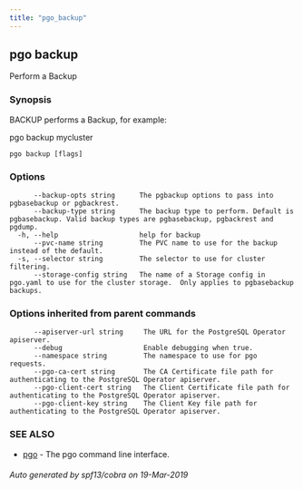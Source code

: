 ```yaml
---
title: "pgo_backup"
---
```

## pgo backup

Perform a Backup

### Synopsis

BACKUP performs a Backup, for example:

  pgo backup mycluster

```
pgo backup [flags]
```

### Options

```
      --backup-opts string      The pgbackup options to pass into pgbasebackup or pgbackrest.
      --backup-type string      The backup type to perform. Default is pgbasebackup. Valid backup types are pgbasebackup, pgbackrest and pgdump.
  -h, --help                    help for backup
      --pvc-name string         The PVC name to use for the backup instead of the default.
  -s, --selector string         The selector to use for cluster filtering.
      --storage-config string   The name of a Storage config in pgo.yaml to use for the cluster storage.  Only applies to pgbasebackup backups.
```

### Options inherited from parent commands

```
      --apiserver-url string     The URL for the PostgreSQL Operator apiserver.
      --debug                    Enable debugging when true.
      --namespace string         The namespace to use for pgo requests.
      --pgo-ca-cert string       The CA Certificate file path for authenticating to the PostgreSQL Operator apiserver.
      --pgo-client-cert string   The Client Certificate file path for authenticating to the PostgreSQL Operator apiserver.
      --pgo-client-key string    The Client Key file path for authenticating to the PostgreSQL Operator apiserver.
```

### SEE ALSO

* [pgo](/cli/pgo/)	 - The pgo command line interface.

###### Auto generated by spf13/cobra on 19-Mar-2019
